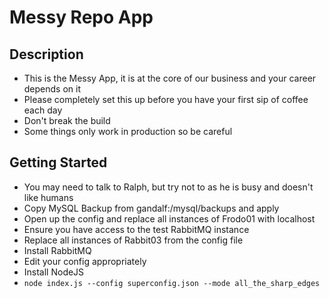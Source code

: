 # Messy Repo App

## Description
* This is the Messy App, it is at the core of our business and your career depends on it
* Please completely set this up before you have your first sip of coffee each day
* Don't break the build
* Some things only work in production so be careful


## Getting Started
* You may need to talk to Ralph, but try not to as he is busy and doesn't like humans
* Copy MySQL Backup from gandalf:/mysql/backups and apply
* Open up the config and replace all instances of Frodo01 with localhost
* Ensure you have access to the test RabbitMQ instance
* Replace all instances of Rabbit03 from the config file
* Install RabbitMQ
* Edit your config appropriately
* Install NodeJS
* `node index.js --config superconfig.json --mode all_the_sharp_edges`